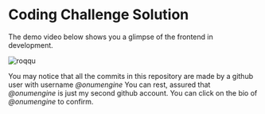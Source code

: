 # Coding Challenge Solution

The demo video below shows you a glimpse of the frontend in development.

![roqqu](https://user-images.githubusercontent.com/56861840/190932715-fa9c8e89-9ae9-40c7-85e0-9042d50b2803.gif)

You may notice that all the commits in this repository are made by a github user with username _@onumengine_
You can rest, assured that _@onumengine_ is just my second github account. You can click on the bio of _@onumengine_ to confirm.
